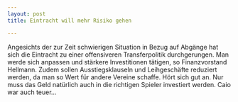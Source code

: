 ```yaml
---
layout: post
title: Eintracht will mehr Risiko gehen

---
```


Angesichts der zur Zeit schwierigen Situation in Bezug auf Abgänge hat sich die Eintracht zu einer offensiveren Transferpolitik durchgerungen. Man werde sich anpassen und stärkere Investitionen tätigen, so Finanzvorstand Hellmann. Zudem sollen Ausstiegsklauseln und Leihgeschäfte reduziert werden, da man so Wert für andere Vereine schaffe. Hört sich gut an. Nur muss das Geld natürlich auch in die richtigen Spieler investiert werden. Caio war auch teuer...



